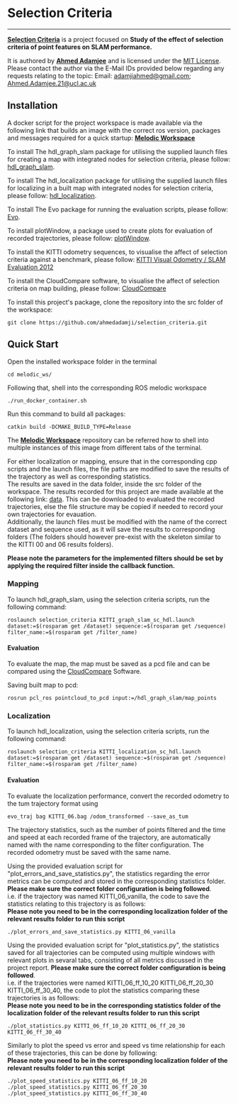 # Selection Criteria
----------------- 

[**Selection Criteria**](https://github.com/ahmedadamji/selection_criteria) is a project focused on **Study of the effect of selection criteria of point features on SLAM performance.**

It is authored by [**Ahmed Adamjee**](https://www.linkedin.com/in/ahmedadamjee/) and is licensed under the [MIT License](https://github.com/ahmedadamji/selection_criteria/blob/main/LICENSE).
Please contact the author via the E-Mail IDs provided below regarding any requests relating to the topic:
Email: [adamjiahmed@gmail.com](mailto:adamjiahmed@gmail.com); [Ahmed.Adamjee.21@ucl.ac.uk](mailto:Ahmed.Adamjee.21@ucl.ac.uk)
<!-- 
## Testing Videos

Pending -->

## Installation

A docker script for the project workspace is made available via the following link that builds an image with the correct ros version, packages and messages required for a quick startup: [**Melodic Workspace**](https://github.com/ahmedadamji/melodic_ws)


To install The hdl\_graph\_slam package for utilising the supplied launch files for creating a map with integrated nodes for selection criteria, please follow: [hdl_graph_slam](https://github.com/koide3/hdl_graph_slam).

To install The hdl\_localization package for utilising the supplied launch files for localizing in a built map with integrated nodes for selection criteria, please follow: [hdl_localization](https://github.com/koide3/hdl_localization).

To install The Evo package for running the evaluation scripts, please follow: [Evo](https://pypi.org/project/evo/).

To install plotWindow, a package used to create plots for evaluation of recorded trajectories, please follow: [plotWindow](https://github.com/superjax/plotWindow).

To install the KITTI odometry sequences, to visualise the affect of selection criteria against a benchmark, please follow: [KITTI Visual Odometry / SLAM Evaluation 2012](https://www.cvlibs.net/datasets/kitti/eval_odometry.php)


To install the CloudCompare software, to visualise the affect of selection criteria on map building, please follow: [CloudCompare](https://www.danielgm.net/cc/)


To install this project's package, clone the repository into the src folder of the workspace:  
```
git clone https://github.com/ahmedadamji/selection_criteria.git
```


## Quick Start



Open the installed workspace folder in the terminal  
```
cd melodic_ws/
```

Following that, shell into the corresponding ROS melodic workspace  
```
./run_docker_container.sh 
```

Run this command to build all packages:  
```
catkin build -DCMAKE_BUILD_TYPE=Release
```

The [**Melodic Workspace**](https://github.com/ahmedadamji/melodic_ws) repository can be referred how to shell into multiple instances of this image from different tabs of the terminal.  





For either localization or mapping, ensure that in the corresponding cpp scripts and the launch files, the file paths are modified to save the results of the trajectory as well as corresponding statistics.  
The results are saved in the data folder, inside the src folder of the workspace. The results recorded for this project are made available at the following link: [data](https://liveuclac-my.sharepoint.com/:f:/g/personal/ucaban4_ucl_ac_uk/EjILZSOOLhRJsH_uLDgDNyYBBYDeQaTyg6IZOxn7z3xxVw?e=zR40JR). This can be downloaded to evaluated the recorded trajectories, else the file structure may be copied if needed to record your own trajectories for evauation.  
Additionally, the launch files must be modified with the name of the correct dataset and sequence used, as it will save the results to corresponding folders (The folders should however pre-exist with the skeleton similar to the KITTI 00 and 06 results folders).  


**Please note the parameters for the implemented filters should be set by applying the required filter inside the callback function.**  


### Mapping

To launch hdl\_graph\_slam, using the selection criteria scripts, run the following command:  
```
roslaunch selection_criteria KITTI_graph_slam_sc_hdl.launch dataset:=$(rosparam get /dataset) sequence:=$(rosparam get /sequence) filter_name:=$(rosparam get /filter_name)
```

#### Evaluation

To evaluate the map, the map must be saved as a pcd file and can be compared using the [CloudCompare](https://www.danielgm.net/cc/) Software.  

Saving built map to pcd:  
```
rosrun pcl_ros pointcloud_to_pcd input:=/hdl_graph_slam/map_points 
```


### Localization

To launch hdl\_localization, using the selection criteria scripts, run the following command:  
```
roslaunch selection_criteria KITTI_localization_sc_hdl.launch dataset:=$(rosparam get /dataset) sequence:=$(rosparam get /sequence) filter_name:=$(rosparam get /filter_name)
```


#### Evaluation

To evaluate the localization performance, convert the recorded odometry to the tum trajectory format using  
```
evo_traj bag KITTI_06.bag /odom_transformed --save_as_tum
```

The trajectory statistics, such as the number of points filtered and the time and speed at each recorded frame of the trajectory, are automatically named with the name corresponding to the filter configuration. The recorded odometry must be saved with the same name.  

Using the provided evaluation script for "plot_errors_and_save_statistics.py", the statistics regarding the error metrics can be computed and stored in the corresponding statistics folder. **Please make sure the correct folder configuration is being followed**.  
i.e. if the trajectory was named KITTI_06_vanilla, the code to save the statistics relating to this trajectory is as follows:  
**Please note you need to be in the corresponding localization folder of the relevant results folder to run this script**  
```
./plot_errors_and_save_statistics.py KITTI_06_vanilla
```


Using the provided evaluation script for "plot_statistics.py", the statistics saved for all trajectories can be computed using multiple windows with relevant plots in sevaral tabs, consisting of all metrics discussed in the project report. **Please make sure the correct folder configuration is being followed**.  
i.e. if the trajectories were named KITTI_06_ff_10_20 KITTI_06_ff_20_30 KITTI_06_ff_30_40, the code to plot the statistics comparing these trajectories is as follows:  
**Please note you need to be in the corresponding statistics folder of the localization folder of the relevant results folder to run this script**  
```
./plot_statistics.py KITTI_06_ff_10_20 KITTI_06_ff_20_30 KITTI_06_ff_30_40
```

Similarly to plot the speed vs error and speed vs time relationship for each of these trajectories, this can be done by following:  
**Please note you need to be in the corresponding localization folder of the relevant results folder to run this script**  
```
./plot_speed_statistics.py KITTI_06_ff_10_20
./plot_speed_statistics.py KITTI_06_ff_20_30
./plot_speed_statistics.py KITTI_06_ff_30_40
```
